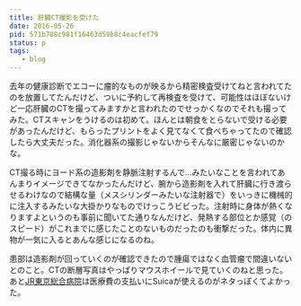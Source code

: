 ```yaml
---
title: 肝臓CT撮影を受けた
date: 2016-05-26
pid: 571b708c981f16463d59b8c4eacfef79
status: p
tags:
   - blog
---
```


去年の健康診断でエコーに瘤的なものが映るから精密検査受けてねと言われてたのを放置してたんだけど、ついに予約して再検査を受けて、可能性はほぼないけど一応肝臓のCTを撮ってみますかと言われたのでせっかくなのでそれも撮ってみた。CTスキャンをうけるのは初めて。ほんとは朝食をとらないで受ける必要があったんだけど、もらったプリントをよく見てなくて食べちゃってたので確認したら大丈夫だった。消化器系の撮影じゃないからそんなに厳密じゃないのかな。

CT撮る時にヨード系の造影剤を静脈注射するんで…みたいなことを言われてあんまりイメージできてなかったんだけど、腕から造影剤を入れて肝臓に行き渡らせるわけなので結構な量（メスシリンダーみたいな注射器で）をいっきに機械的に注入するみたいな大掛かりなものでけっこうビビった。注射時に身体が熱くなりますよというのも事前に聞いてた通りなんだけど、発熱する部位とか感覚（のスピード）がこれまでに感じたことのないものだったのも衝撃だった。体内に異物が一気に入るとあんな感じになるのね。

患部は造影剤が回っていくのが確認できたので腫瘍ではなく血管瘤で間違いないとのこと。CTの断層写真はやっぱりマウスホイールで見ていくのねと思った。あと[JR東京総合病院][1]は医療費の支払いにSuicaが使えるのがネタっぽくてよかった。

[1]:	http://www.jreast.co.jp/hospital/index.html/